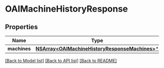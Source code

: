 # OAIMachineHistoryResponse

## Properties
Name | Type | Description | Notes
------------ | ------------- | ------------- | -------------
**machines** | [**NSArray&lt;OAIMachineHistoryResponseMachines&gt;***](OAIMachineHistoryResponseMachines.md) |  | [optional] 

[[Back to Model list]](../README.md#documentation-for-models) [[Back to API list]](../README.md#documentation-for-api-endpoints) [[Back to README]](../README.md)


